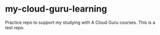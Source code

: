 # my-cloud-guru-learning
Practice repo to support my studying with A Cloud Guru courses.
This is a test repo.

